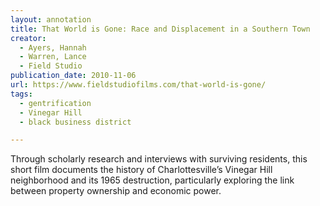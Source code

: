 ```yaml
---
layout: annotation
title: That World is Gone: Race and Displacement in a Southern Town
creator:
  - Ayers, Hannah
  - Warren, Lance
  - Field Studio
publication_date: 2010-11-06
url: https://www.fieldstudiofilms.com/that-world-is-gone/
tags:
  - gentrification
  - Vinegar Hill
  - black business district

---
```

Through scholarly research and interviews with surviving residents, this short film documents the history of Charlottesville’s Vinegar Hill neighborhood and its 1965 destruction, particularly exploring the link between property ownership and economic power.
